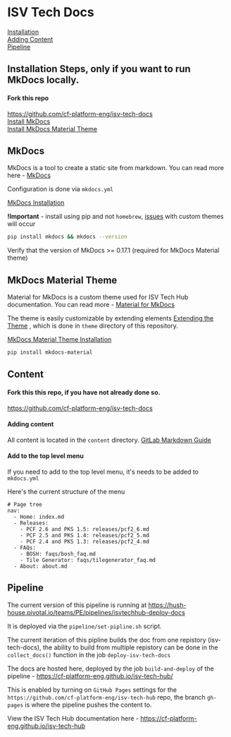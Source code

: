 # ISV Tech Docs

[Installation](#install)  
[Adding Content](#content)  
[Pipeline](#pipeline)  

<a name="install"></a>
## Installation Steps, only if you want to run MkDocs locally.

#### Fork this repo

https://github.com/cf-platform-eng/isv-tech-docs  
[Install MkDocs](#mkdocs_install)  
[Install MkDocs Material Theme](#mkdocs_theme_install)


## MkDocs

MkDocs is a tool to create a static site from markdown.  You can read more here - [MkDocs](https://www.mkdocs.org/)

Configuration is done via `mkdocs.yml`

<a name="mkdocs_install"></a>
[MkDocs Installation](https://www.mkdocs.org/#installing-mkdocs)

**!Important** - install using pip and not `homebrew`, [issues](https://squidfunk.github.io/mkdocs-material/getting-started/#troubleshooting) with custom themes will occur

```bash
pip install mkdocs && mkdocs --version
```

Verify that the version of MkDocs >= 0.17.1 (required for MkDocs Material theme)

## MkDocs Material Theme

Material for MkDocs is a custom theme used for ISV Tech Hub documentation. You can read more - [Material for MkDocs](https://squidfunk.github.io/mkdocs-material/)

The theme is easily customizable by extending elements [Extending the Theme](https://squidfunk.github.io/mkdocs-material/customization/#extending-the-theme) , which is done in `theme` directory of this repository.

<a name="mkdocs_theme_install"></a>
[MkDocs Material Theme Installation](https://squidfunk.github.io/mkdocs-material/getting-started/)

```bash
pip install mkdocs-material
```

<a name="content"></a>
## Content

#### Fork this this repo, if you have not already done so.

https://github.com/cf-platform-eng/isv-tech-docs

#### Adding content

All content is located in the `content` directory.  [GitLab Markdown Guide](https://about.gitlab.com/handbook/product/technical-writing/markdown-guide/)

#### Add to the top level menu

If you need to add to the top level menu, it's needs to be added to `mkdocs.yml`

Here's the current structure of the menu

```
# Page tree
nav:
  - Home: index.md
  - Releases:
    - PCF 2.6 and PKS 1.5: releases/pcf2_6.md
    - PCF 2.5 and PKS 1.4: releases/pcf2_5.md
    - PCF 2.4 and PKS 1.3: releases/pcf2_4.md
  - FAQs:
    - BOSH: faqs/bosh_faq.md
    - Tile Generator: faqs/tilegenerator_faq.md
  - About: about.md
```

<a name="pipeline"></a>
## Pipeline

The current version of this pipeline is running at https://hush-house.pivotal.io/teams/PE/pipelines/isvtechhub-deploy-docs

It is deployed via the `pipeline/set-pipline.sh` script.

The current iteration of this pipline builds the doc from one repistory (isv-tech-docs), the ability to build from multiple repistory can be done in the `collect_docs()` function in the job `deploy-isv-tech-docs`

The docs are hosted here, deployed by the job `build-and-deploy` of the pipeline - https://cf-platform-eng.github.io/isv-tech-hub/

This is enabled by turning on `GitHub Pages` settings for the `https://github.com/cf-platform-eng/isv-tech-hub` repo, the branch `gh-pages` is where the pipeline pushes the content to.

View the ISV Tech Hub documentation here - https://cf-platform-eng.github.io/isv-tech-hub
